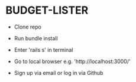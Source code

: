 # BUDGET-LISTER


* Clone repo

* Run bundle install

* Enter 'rails s' in terminal

* Go to local browser e.g. 'http://localhost:3000/'

* Sign up via email or log in via Github 


